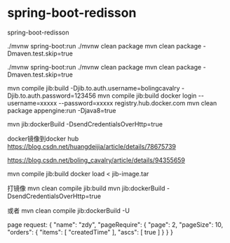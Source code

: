 # spring-boot-redisson
spring-boot-redisson


./mvnw spring-boot:run
./mvnw clean package
mvn clean package -Dmaven.test.skip=true


./mvnw spring-boot:run
./mvnw clean package
mvn clean package -Dmaven.test.skip=true

mvn compile jib:build -Djib.to.auth.username=bolingcavalry -Djib.to.auth.password=123456
mvn compile jib:build
docker login --username=xxxxx --password=xxxxx registry.hub.docker.com
mvn clean package appengine:run -Djava8=true 

mvn jib:dockerBuild -DsendCredentialsOverHttp=true

docker镜像到docker hub
https://blog.csdn.net/huangdeijia/article/details/78675739


https://blog.csdn.net/boling_cavalry/article/details/94355659

mvn compile jib:build
docker load < jib-image.tar


打镜像
mvn clean compile jib:build
mvn jib:dockerBuild -DsendCredentialsOverHttp=true

或者
mvn clean compile jib:dockerBuild -U



page request:
{
"name": "zdy",
"pageRequire": {
"page": 2,
"pageSize": 10,
"orders": {
"items": [
"createdTime"
],
"ascs": [
true
]
}
}
}